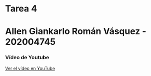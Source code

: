 # **Tarea 4**

# **Allen Giankarlo Román Vásquez - 202004745**

### **Vídeo de Youtube**

[Ver el vídeo en YouTube](https://youtu.be/Z3QttSdQapw)

